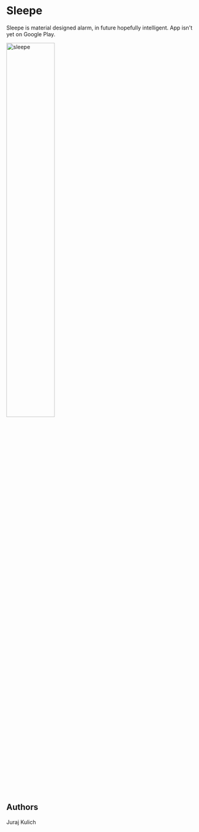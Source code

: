 # Sleepe
Sleepe is material designed alarm, in future hopefully intelligent.
App isn't yet on Google Play.

<img src="https://i.imgur.com/zOWBqkg.png" alt="sleepe" width="50%" height="50%">


## Authors
Juraj Kulich
